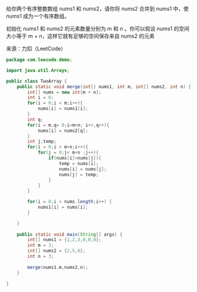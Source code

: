 给你两个有序整数数组 nums1 和 nums2，请你将 nums2 合并到 nums1 中，使 nums1 成为一个有序数组。

初始化 nums1 和 nums2 的元素数量分别为 m 和 n 。你可以假设 nums1 的空间大小等于 m + n，这样它就有足够的空间保存来自 nums2 的元素

来源：力扣（LeetCode）

```java
package com.leecode.demo;

import java.util.Arrays;

public class TwoArray {
    public static void merge(int[] nums1, int m, int[] nums2, int n) {
        int[] nums = new int[m + n];
        int i = 0;
        for(i = 0;i < m;i++){
            nums[i] = nums1[i];
        }
        int q;
        for(i = m,q= 0;i<m+n; i++,q++){
            nums[i] = nums2[q];
        }
        int j,temp;
        for(i = 0;i < m+n;i++){
            for(j = 0;j< m+n ;j++){
                if(nums[i]<nums[j]){
                    temp = nums[i];
                    nums[i] = nums[j];
                    nums[j] = temp;
                }
            }
        }

        for(i = 0;i < nums.length;i++) {
        	nums1[i] = nums[i];
        }

    }
    
    public static void main(String[] args) {
		int[] nums1 = {1,2,3,0,0,0};
		int m = 3;
		int[] nums2 = {2,5,6};
		int n = 3;
		
		merge(nums1,m,nums2,n);
	}

}

```

